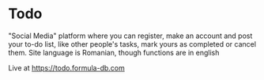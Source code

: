 # Todo

"Social Media" platform where you can register, make an account and post your to-do list, like other people's tasks, mark yours as completed or cancel them.
Site language is Romanian, though functions are in english

Live at https://todo.formula-db.com
